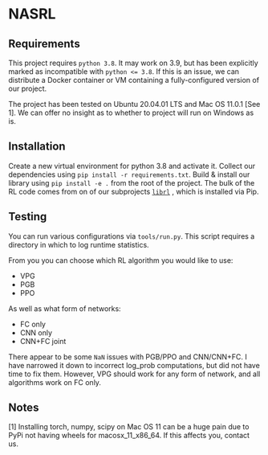 # NASRL
## Requirements
This project requires `python 3.8`. 
It may work on 3.9, but has been explicitly marked as incompatible with `python <= 3.8`. 
If this is an issue, we can distribute a Docker container or VM containing a fully-configured version of our project.

The project has been tested on Ubuntu 20.04.01 LTS and Mac OS 11.0.1 [See 1]. We can offer no insight as to whether to project will run on Windows as is.

## Installation 
Create a new virtual environment for python 3.8 and activate it.
Collect our dependencies using  `pip install -r requirements.txt`.
Build & install our library using `pip install -e .` from the root of the project.
The bulk of the RL code comes from on of our subprojects [`librl`](https://github.com/Matthew-McRaven/librl) , which is installed via Pip.

## Testing
You can run various configurations via `tools/run.py`.
This script requires a directory in which to log runtime statistics.

From you you can choose which RL algorithm you would like to use:
* VPG
* PGB
* PPO

As well as what form of networks:
* FC only
* CNN only
* CNN+FC joint

There appear to be some `NaN` issues with PGB/PPO and CNN/CNN+FC.
I have narrowed it down to incorrect log_prob computations, but did not have time to fix them.
However, VPG should work for any form of network, and all algorithms work on FC only.


## Notes
[1] Installing torch, numpy, scipy on Mac OS 11 can be a huge pain due to PyPi not having wheels for macosx_11_x86_64. 
If this affects you, contact us.
